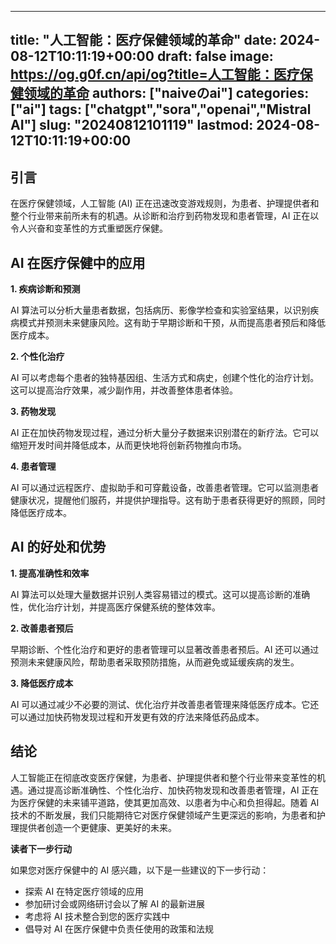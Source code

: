 
---
title: "人工智能：医疗保健领域的革命"
date: 2024-08-12T10:11:19+00:00
draft: false
image: https://og.g0f.cn/api/og?title=人工智能：医疗保健领域的革命
authors: ["naiveのai"]
categories: ["ai"]
tags: ["chatgpt","sora","openai","Mistral AI"]
slug: "20240812101119"
lastmod: 2024-08-12T10:11:19+00:00
---
## 引言

在医疗保健领域，人工智能 (AI) 正在迅速改变游戏规则，为患者、护理提供者和整个行业带来前所未有的机遇。从诊断和治疗到药物发现和患者管理，AI 正在以令人兴奋和变革性的方式重塑医疗保健。

## AI 在医疗保健中的应用

**1. 疾病诊断和预测**

AI 算法可以分析大量患者数据，包括病历、影像学检查和实验室结果，以识别疾病模式并预测未来健康风险。这有助于早期诊断和干预，从而提高患者预后和降低医疗成本。

**2. 个性化治疗**

AI 可以考虑每个患者的独特基因组、生活方式和病史，创建个性化的治疗计划。这可以提高治疗效果，减少副作用，并改善整体患者体验。

**3. 药物发现**

AI 正在加快药物发现过程，通过分析大量分子数据来识别潜在的新疗法。它可以缩短开发时间并降低成本，从而更快地将创新药物推向市场。

**4. 患者管理**

AI 可以通过远程医疗、虚拟助手和可穿戴设备，改善患者管理。它可以监测患者健康状况，提醒他们服药，并提供护理指导。这有助于患者获得更好的照顾，同时降低医疗成本。

## AI 的好处和优势

**1. 提高准确性和效率**

AI 算法可以处理大量数据并识别人类容易错过的模式。这可以提高诊断的准确性，优化治疗计划，并提高医疗保健系统的整体效率。

**2. 改善患者预后**

早期诊断、个性化治疗和更好的患者管理可以显著改善患者预后。AI 还可以通过预测未来健康风险，帮助患者采取预防措施，从而避免或延缓疾病的发生。

**3. 降低医疗成本**

AI 可以通过减少不必要的测试、优化治疗并改善患者管理来降低医疗成本。它还可以通过加快药物发现过程和开发更有效的疗法来降低药品成本。

## 结论

人工智能正在彻底改变医疗保健，为患者、护理提供者和整个行业带来变革性的机遇。通过提高诊断准确性、个性化治疗、加快药物发现和改善患者管理，AI 正在为医疗保健的未来铺平道路，使其更加高效、以患者为中心和负担得起。随着 AI 技术的不断发展，我们只能期待它对医疗保健领域产生更深远的影响，为患者和护理提供者创造一个更健康、更美好的未来。

**读者下一步行动**

如果您对医疗保健中的 AI 感兴趣，以下是一些建议的下一步行动：

* 探索 AI 在特定医疗领域的应用
* 参加研讨会或网络研讨会以了解 AI 的最新进展
* 考虑将 AI 技术整合到您的医疗实践中
* 倡导对 AI 在医疗保健中负责任使用的政策和法规